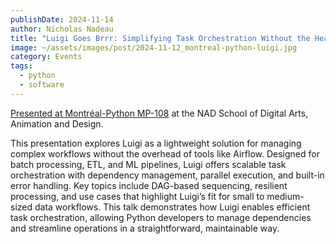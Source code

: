 ```yaml
---
publishDate: 2024-11-14
author: Nicholas Nadeau
title: "Luigi Goes Brrr: Simplifying Task Orchestration Without the Headaches"
image: ~/assets/images/post/2024-11-12_montreal-python-luigi.jpg
category: Events
tags:
  - python
  - software
---
```


[Presented at Montréal-Python MP-108](https://www.meetup.com/montreal-python/events/303432317/?utm_medium=referral&utm_campaign=share-btn_savedevents_share_modal&utm_source=link) at the NAD School of Digital Arts, Animation and Design.

This presentation explores Luigi as a lightweight solution for managing complex workflows without the overhead of tools like Airflow. Designed for batch processing, ETL, and ML pipelines, Luigi offers scalable task orchestration with dependency management, parallel execution, and built-in error handling. Key topics include DAG-based sequencing, resilient processing, and use cases that highlight Luigi’s fit for small to medium-sized data workflows. This talk demonstrates how Luigi enables efficient task orchestration, allowing Python developers to manage dependencies and streamline operations in a straightforward, maintainable way.
